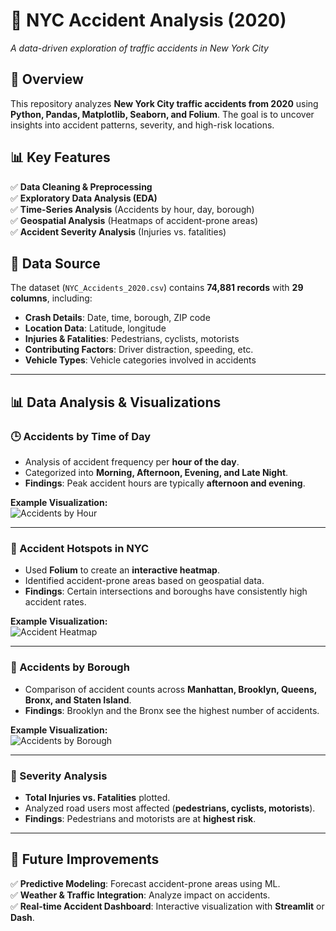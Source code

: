 # 🚗 NYC Accident Analysis (2020)

*A data-driven exploration of traffic accidents in New York City*

## 📌 Overview
This repository analyzes **New York City traffic accidents from 2020** using **Python, Pandas, Matplotlib, Seaborn, and Folium**. The goal is to uncover insights into accident patterns, severity, and high-risk locations.

## 📊 Key Features
✅ **Data Cleaning & Preprocessing**  
✅ **Exploratory Data Analysis (EDA)**  
✅ **Time-Series Analysis** (Accidents by hour, day, borough)  
✅ **Geospatial Analysis** (Heatmaps of accident-prone areas)  
✅ **Accident Severity Analysis** (Injuries vs. fatalities)  

## 📌 Data Source
The dataset (`NYC_Accidents_2020.csv`) contains **74,881 records** with **29 columns**, including:

- **Crash Details**: Date, time, borough, ZIP code  
- **Location Data**: Latitude, longitude  
- **Injuries & Fatalities**: Pedestrians, cyclists, motorists  
- **Contributing Factors**: Driver distraction, speeding, etc.  
- **Vehicle Types**: Vehicle categories involved in accidents  

---

## 📊 Data Analysis & Visualizations

### 🕒 Accidents by Time of Day
- Analysis of accident frequency per **hour of the day**.  
- Categorized into **Morning, Afternoon, Evening, and Late Night**.  
- **Findings**: Peak accident hours are typically **afternoon and evening**.  

**Example Visualization:**  
![Accidents by Hour](assets/accidents_by_hour.png)  

---

### 📍 Accident Hotspots in NYC
- Used **Folium** to create an **interactive heatmap**.  
- Identified accident-prone areas based on geospatial data.  
- **Findings**: Certain intersections and boroughs have consistently high accident rates.  

**Example Visualization:**  
![Accident Heatmap](assets/accident_heatmap.png)  

---

### 🚦 Accidents by Borough
- Comparison of accident counts across **Manhattan, Brooklyn, Queens, Bronx, and Staten Island**.  
- **Findings**: Brooklyn and the Bronx see the highest number of accidents.  

**Example Visualization:**  
![Accidents by Borough](assets/borough_accidents.png)  

---

### 🔴 Severity Analysis
- **Total Injuries vs. Fatalities** plotted.  
- Analyzed road users most affected (**pedestrians, cyclists, motorists**).  
- **Findings**: Pedestrians and motorists are at **highest risk**.  

---

## 🔮 Future Improvements
✅ **Predictive Modeling**: Forecast accident-prone areas using ML.  
✅ **Weather & Traffic Integration**: Analyze impact on accidents.  
✅ **Real-time Accident Dashboard**: Interactive visualization with **Streamlit** or **Dash**.  

  
